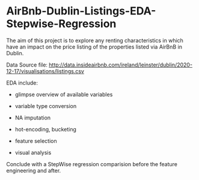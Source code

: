 # AirBnb-Dublin-Listings-EDA-Stepwise-Regression

The aim of this project is to explore any renting characteristics in which have an impact on the price listing of the properties listed via AirBnB in Dublin.

Data Source file: http://data.insideairbnb.com/ireland/leinster/dublin/2020-12-17/visualisations/listings.csv

EDA include:

- glimpse overview of available variables

- variable type conversion

- NA imputation

- hot-encoding, bucketing

- feature selection

- visual analysis

Conclude with a StepWise regression comparision before the feature engineering and after.
